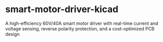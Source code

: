 # smart-motor-driver-kicad
A high-efficiency 60V/40A smart motor driver with real-time current and voltage sensing, reverse polarity protection, and a cost-optimized PCB design
